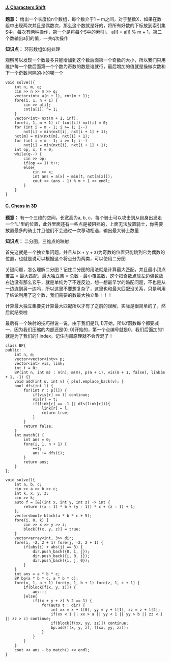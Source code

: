 #### [J. Characters Shift](https://codeforces.com/gym/106032/problem/J)

**题意：** 给出一个长度位n个数组，每个数介于1 ~ m之间，对于整数X，如果在数组中出现两次并且是偶数次，那么这个数就是好的，将所有好数的下标放到索引集S中，每次有两种操作，第一个是将每个S中的索引i， a[i] = a[i] % m + 1，第二个数输出a[i]的值，一共q次操作

**知识点：** 环形数组如何处理

观察可以发现一个数最多只能增加到这个数后面第一个奇数的大小，所以我们只用维护每一个数后面第一个个数为奇数的数是谁就行，最后增加的值就是操做次数和下一个奇数间隔的小的哪一个

```cpp[]
void solve(){
    int n, m, q;
    cin >> n >> m >> q;
    vector<int> a(n + 1), cnt(m + 1);
    fore(i, 1, n + 1) {
        cin >> a[i];
        cnt[a[i]] ^= 1;
    }
    vector<int> nxt(m + 1, inf);
    fore(i, 1, m + 1) if (cnt[i]) nxt[i] = 0;
    for (int i = m - 1; i >= 1; i--)
        nxt[i] = min(nxt[i], nxt[i + 1] + 1);
    nxt[m] = min(nxt[m], nxt[1] + 1);
    for (int i = m - 1; i >= 1; i--)
        nxt[i] = min(nxt[i], nxt[i + 1] + 1);
    int op, x, t = 0;
    while(q--) {
        cin >> op;
        if(op == 1) t++;
        else{
            cin >> x;
            int ans = a[x] + min(t, nxt[a[x]]);
            cout << (ans - 1) % m + 1 << endl;
        }
    }
}
```
#### [C. Chess in 3D](https://codeforces.com/gym/105809/problem/C)

**题意：** 有一个三维的空间，长宽高为a, b, c，每个骑士可以攻击到从自身出发走一个"L"型的位置，此外里面还有一些点是被阻挡的，上面无法放置骑士，你需要放置最多的骑士并且他们不会通过一次移动相遇，输出最大骑士数量

**知识点：** 二分图，三维点的映射

首先这就是一个独立集问题，并且从(x + y + z)为奇数的位置只能跳到它为偶数的位置，也就是说可以根据这个将点分为两类，可以使用二分图

关键问题，怎么理解二分图？记住二分图的用法就是计算最大匹配，并且最小顶点覆盖 = 最大匹配，最大独立集 = 总数 - 最小覆盖数，这个把奇数点放左边偶数放右边没有那么玄乎，就是单纯为了不连反边，想一想最早学的婚配问题，不也是从一边连到另一边吗，所以这里不要想复杂了，这里也和最大匹配没关系，只是利用了结论利用了这个数，我们需要的数最大独立集！！！

计算最大独立集要先计算最大匹配所以才有了之前的误解，实际是很简单的了，然后就结束啦

最后有一个映射的技巧得说一说，由于我们是(1, 1)开始，所以f函数每个都要减一，因为我们压缩的内部还是(0, 0)开始的，第一个点编号就是0，我们后面加的1就是为了我们的1 index。记住内部原理就不会弄混了！

```cpp[]
class BP{
public:
    int n, m;
    vector<vector<int>> p;
    vector<int> vis, link;
    int t = 0;
    BP(int n, int m) : n(n), m(m), p(n + 1), vis(m + 1, false), link(m + 1, -1) {}
    void add(int u, int v) { p[u].emplace_back(v); }
    bool dfs(int l) {
        for(int r : p[l]) {
            if(vis[r] == t) continue;
            vis[r] = t;
            if(link[r] == -1 || dfs(link[r])){
                link[r] = l;
                return true;
            }
        }
        return false;
    }
    int match() {
        int ans = 0;
        fore(i, 1, n + 1) {
            ++t;
            ans += dfs(i);
        }
        return ans;
    }
};

void solve(){
    int a, b, c;
    cin >> a >> b >> c;
    int k, x, y, z;
    cin >> k;
    auto f = [&](int x, int y, int z) -> int {
        return ((x - 1) * b + (y - 1)) * c + (z - 1) + 1;
    };
    vector<bool> block(a * b * c + 5);
    fore(i, 0, k) {
        cin >> x >> y >> z;
        block[f(x, y, z)] = true;
    }
    vector<array<int, 3>> dir;
    fore(i, -2, 2 + 1) fore(j, -2, 2 + 1) {
        if(abs(i) + abs(j) == 3) {
            dir.push_back({0, i, j});
            dir.push_back({i, 0, j});
            dir.push_back({i, j, 0});
        }
    }
    int ans = a * b * c;
    BP bp(a * b * c, a * b * c);
    fore(x, 1, a + 1) fore(y, 1, b + 1) fore(z, 1, c + 1) {
        if(block[f(x, y, z)]) {
            ans--;
        }else{
            if((x + y + z) % 2 == 1) {
                for(auto t : dir) {
                    int xx = x + t[0], yy = y + t[1], zz = z + t[2];
                    if(xx < 1 || xx > a || yy < 1 || yy > b || zz < 1 || zz > c) continue;
                    if(block[f(xx, yy, zz)]) continue;
                    bp.add(f(x, y, z), f(xx, yy, zz));
                }
            }
        }
    }
    cout << ans - bp.match() << endl;
}
```








